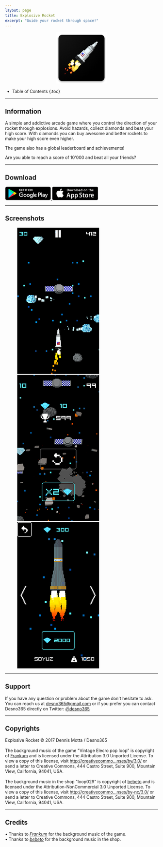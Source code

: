 ```yaml
---
layout: page
title: Explosive Rocket
excerpt: "Guide your rocket through space!"
---
```


<div style="text-align:center;">
<img alt="Explosive Rocket"
		src="/games/explosive-rocket/images/icon-192.png" />
</div>

* Table of Contents
{:toc}

---

## Information

A simple and addictive arcade game where you control the direction of your rocket through explosions.
Avoid hazards, collect diamonds and beat your high score.
With diamonds you can buy awesome and better rockets to make your high score even higher.

The game also has a global leaderboard and achievements!

Are you able to reach a score of 10'000 and beat all your friends?

---

## Download

<a href="https://play.google.com/store/apps/details?id=com.desno365.explosiverockets">
	<img alt="Get it on Google Play"
		src="/images/google_play_badge.png" />
</a>
<a href="http://itunes.apple.com/app/id1221970675?mt=8">
	<img alt="Download on the App Store"
		src="/images/apple_store_badge.png" />
</a>

---

## Screenshots

<figure class="third">
	<img src="/games/explosive-rocket/images/screenshots/screenshot1-low.png" alt="image">
	<img src="/games/explosive-rocket/images/screenshots/screenshot2-low.png" alt="image">
	<img src="/games/explosive-rocket/images/screenshots/screenshot3-low.png" alt="image">
</figure>

---

## Support

If you have any question or problem about the game don't hesitate to ask.<br>
You can reach us at <a href="mailto:{{ site.owner.email }}" title="Send a mail to {{ site.owner.name}}" target="_blank">desno365@gmail.com</a> or if you prefer you can contact Desno365 directly on Twitter: <a href="https://twitter.com/{{ site.owner.twitter }}" title="{{ site.owner.name}} on Twitter" target="_blank">@desno365</a>

---

## Copyrights

Explosive Rocket © 2017 Dennis Motta / Desno365
<br><br>
The background music of the game "Vintage Elecro pop loop" is copyright of [Frankum](http://frankum-frankumjay.blogspot.com.es/) and is licensed under the Attribution 3.0 Unported License.
To view a copy of this license, visit [http://creativecommo...nses/by/3.0/](https://creativecommons.org/licenses/by/3.0/) or send a letter to Creative Commons, 444 Castro Street, Suite 900, Mountain View, California, 94041, USA.
<br><br>
The background music in the shop "loop029" is copyright of [bebeto](http://www.lucadebernardi.com/) and is licensed under the Attribution-NonCommercial 3.0 Unported License.
To view a copy of this license, visit [http://creativecommo...nses/by-nc/3.0/](https://creativecommons.org/licenses/by-nc/3.0/) or send a letter to Creative Commons, 444 Castro Street, Suite 900, Mountain View, California, 94041, USA.

---

## Credits

• Thanks to <i>[Frankum](http://frankum-frankumjay.blogspot.com.es/)</i> for the background music of the game.<br>
• Thanks to <i>[bebeto](http://www.lucadebernardi.com/)</i> for the background music in the shop.<br>
